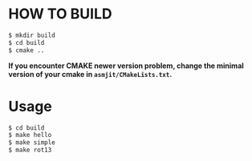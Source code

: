 # HOW TO BUILD
```sh
$ mkdir build
$ cd build
$ cmake ..
```
**If you encounter CMAKE newer version problem, change the minimal version of your cmake in `asmjit/CMakeLists.txt`.**

# Usage
```sh
$ cd build
$ make hello
$ make simple
$ make rot13
```
